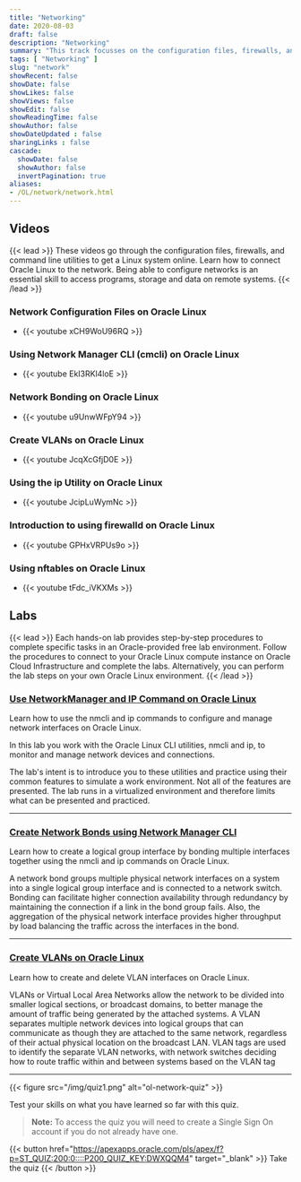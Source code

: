```yaml
---
title: "Networking"
date: 2020-08-03
draft: false
description: "Networking"
summary: "This track focusses on the configuration files, firewalls, and command line utilities to get a Linux system online. Learn how to connect Oracle Linux to the network. Being able to configure networks is an essential skill to access programs, storage and data on remote systems."
tags: [ "Networking" ]
slug: "network"
showRecent: false
showDate: false
showLikes: false
showViews: false
showEdit: false
showReadingTime: false
showAuthor: false
showDateUpdated : false
sharingLinks : false
cascade:
  showDate: false
  showAuthor: false
  invertPagination: true
aliases:
- /OL/network/network.html
---
```


## Videos

{{< lead >}} These videos go through the configuration files, firewalls, and command line utilities to get a Linux system online. Learn how to connect Oracle Linux to the network. Being able to configure networks is an essential skill to access programs, storage and data on remote systems. {{< /lead >}}

### Network Configuration Files on Oracle Linux

- {{< youtube xCH9WoU96RQ >}}

### Using Network Manager CLI (cmcli) on Oracle Linux

- {{< youtube EkI3RKl4loE >}}

### Network Bonding on Oracle Linux

- {{< youtube u9UnwWFpY94 >}}

### Create VLANs on Oracle Linux

- {{< youtube JcqXcGfjD0E >}}

### Using the ip Utility on Oracle Linux

- {{< youtube JcipLuWymNc >}}

### Introduction to using firewalld on Oracle Linux

- {{< youtube GPHxVRPUs9o >}}

### Using nftables on Oracle Linux

- {{< youtube tFdc_iVKXMs >}}

## Labs

{{< lead >}} Each hands-on lab provides step-by-step procedures to complete specific tasks in an Oracle-provided free lab environment. Follow the procedures to connect to your Oracle Linux compute instance on Oracle Cloud Infrastructure and complete the labs. Alternatively, you can perform the lab steps on your own Oracle Linux environment. {{< /lead >}}

### [Use NetworkManager and IP Command on Oracle Linux](https://luna.oracle.com/lab/6cbaab1f-835c-445e-89eb-b42ba3e679bb)

Learn how to use the nmcli and ip commands to configure and manage network interfaces on Oracle Linux.

In this lab you work with the Oracle Linux CLI utilities, nmcli and ip, to monitor and manage network devices and connections.

The lab's intent is to introduce you to these utilities and practice using their common features to simulate a work environment. Not all of the features are presented. The lab runs in a virtualized environment and therefore limits what can be presented and practiced.

---

### [Create Network Bonds using Network Manager CLI](https://luna.oracle.com/lab/fc37cd13-6a90-49df-adc1-6c3b40239265)

Learn how to create a logical group interface by bonding multiple interfaces together using the nmcli and ip commands on Oracle Linux.

A network bond groups multiple physical network interfaces on a system into a single logical group interface and is connected to a network switch. Bonding can facilitate higher connection availability through redundancy by maintaining the connection if a link in the bond group fails. Also, the aggregation of the physical network interface provides higher throughput by load balancing the traffic across the interfaces in the bond.

---

### [Create VLANs on Oracle Linux](https://luna.oracle.com/lab/e8070728-d90b-41c9-8984-e4b1d98cee88)

Learn how to create and delete VLAN interfaces on Oracle Linux.

VLANs or Virtual Local Area Networks allow the network to be divided into smaller logical sections, or broadcast domains, to better manage the amount of traffic being generated by the attached systems.  A VLAN separates multiple network devices into logical groups that can communicate as though they are attached to the same network, regardless of their actual physical location on the broadcast LAN.  VLAN tags are used to identify the separate VLAN networks, with network switches deciding how to route traffic within and between systems based on the VLAN tag

---

{{< figure src="/img/quiz1.png" alt="ol-network-quiz" >}}

Test your skills on what you have learned so far with this quiz.

> **Note:** To access the quiz you will need to create a Single Sign On account if you do not already have one.

{{< button href="https://apexapps.oracle.com/pls/apex/f?p=ST_QUIZ:200:0::::P200_QUIZ_KEY:DWXQQM4" target="_blank" >}}
Take the quiz
{{< /button >}}
